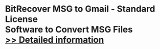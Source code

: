 # BitRecover MSG to Gmail - Standard License<br />Software to Convert MSG Files<br />[>> Detailed information](https://secure.shareit.com/shareit/product.html?productid=300810036&affiliateid=200057808)